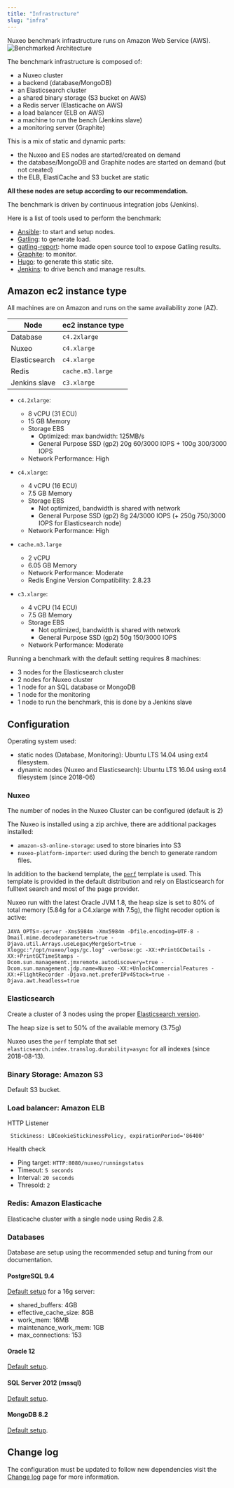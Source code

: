 ```yaml
---
title: "Infrastructure"
slug: "infra"
---
```


Nuxeo benchmark infrastructure runs on Amazon Web Service (AWS).
![Benchmarked Architecture](/images/architecture.png "Architecture deployed for the benchmark")

The benchmark infrastructure is composed of:

- a Nuxeo cluster
- a backend (database/MongoDB)
- an Elasticsearch cluster
- a shared binary storage (S3 bucket on AWS)
- a Redis server (Elasticache on AWS)
- a load balancer (ELB on AWS)
- a machine to run the bench (Jenkins slave)
- a monitoring server (Graphite)

This is a mix of static and dynamic parts:

- the Nuxeo and ES nodes are started/created on demand
- the database/MongoDB and Graphite nodes are started on demand (but not created)
- the ELB, ElastiCache and S3 bucket are static

**All these nodes are setup according to our recommendation.**

The benchmark is driven by continuous integration jobs (Jenkins).

Here is a list of tools used to perform the benchmark:

- [Ansible](https://www.ansible.com/): to start and setup nodes.
- [Gatling](http://gatling.io/): to generate load.
- [gatling-report](https://github.com/nuxeo/gatling-report): home made open source tool to expose Gatling results.
- [Graphite](http://graphite.wikidot.com/): to monitor.
- [Hugo](http://gohugo.io/): to generate this static site.
- [Jenkins](https://jenkins.io/): to drive bench and manage results.

## Amazon ec2 instance type

All machines are on Amazon and runs on the same availability zone (AZ).

| Node | ec2 instance type |
|-|-|
|Database|`c4.2xlarge`|
|Nuxeo| `c4.xlarge`|
|Elasticsearch| `c4.xlarge` |
|Redis|`cache.m3.large`|
|Jenkins slave|`c3.xlarge`|


- `c4.2xlarge`:
    - 8 vCPU (31 ECU)
    - 15 GB Memory
    - Storage EBS
        - Optimized: max bandwidth: 125MB/s
        - General Purpose SSD (gp2) 20g 60/3000 IOPS + 100g 300/3000 IOPS
    - Network Performance: High

- `c4.xlarge`:
    - 4 vCPU (16 ECU)
    - 7.5 GB Memory
    - Storage EBS
        - Not optimized, bandwidth is shared with network
        - General Purpose SSD (gp2) 8g 24/3000 IOPS (+ 250g 750/3000 IOPS for Elasticsearch node)
    - Network Performance: High

- `cache.m3.large`
    - 2 vCPU
    - 6.05 GB Memory
    - Network Performance: Moderate
    - Redis Engine Version Compatibility: 2.8.23

- `c3.xlarge`:
    - 4 vCPU (14 ECU)
    - 7.5 GB Memory
    - Storage EBS
        - Not optimized, bandwidth is shared with network
        - General Purpose SSD (gp2) 50g 150/3000 IOPS
    - Network Performance: Moderate

Running a benchmark with the default setting requires 8 machines:

- 3 nodes for the Elasticsearch cluster
- 2 nodes for Nuxeo cluster
- 1 node for an SQL database or MongoDB
- 1 node for the monitoring
- 1 node to run the benchmark, this is done by a Jenkins slave

## Configuration

Operating system used:
- static nodes (Database, Monitoring): Ubuntu LTS 14.04 using ext4 filesystem.
- dynamic nodes (Nuxeo and Elasticsearch): Ubuntu LTS 16.04 using ext4 filesystem (since 2018-06)

### Nuxeo

The number of nodes in the Nuxeo Cluster can be configured (default is 2)

The Nuxeo is installed using a zip archive, there are additional packages installed:

 - `amazon-s3-online-storage`: used to store binaries into S3
 - `nuxeo-platform-importer`: used during the bench to generate random files.

[1]: https://github.com/nuxeo/nuxeo/tree/master/nuxeo-distribution/nuxeo-distribution-resources/src/main/resources/templates-tomcat/perf
In addition to the backend template, the [`perf`][1] template is used.
This template is provided in the default distribution and rely on Elasticsearch for fulltext search and most of the
page provider.

Nuxeo run with the latest Oracle JVM 1.8, the heap size is set to 80% of total memory (5.84g for a C4.xlarge with 7.5g),
the flight recoder option is active:

<div class="table-overflow">
<code>JAVA_OPTS</code>=<code>-server -Xms5984m -Xmx5984m -Dfile.encoding=UTF-8 -Dmail.mime.decodeparameters=true -Djava.util.Arrays.useLegacyMergeSort=true -Xloggc:"/opt/nuxeo/logs/gc.log" -verbose:gc -XX:+PrintGCDetails -XX:+PrintGCTimeStamps -Dcom.sun.management.jmxremote.autodiscovery=true -Dcom.sun.management.jdp.name=Nuxeo -XX:+UnlockCommercialFeatures -XX:+FlightRecorder -Djava.net.preferIPv4Stack=true -Djava.awt.headless=true</code>
</div>

### Elasticsearch

Create a cluster of 3 nodes using the proper [Elasticsearch version](https://doc.nuxeo.com/nxdoc/compatibility-matrix/#elasticsearch).

The heap size is set to 50% of the available memory (3.75g)

Nuxeo uses the `perf` template that set
`elasticsearch.index.translog.durability=async` for all indexes (since
2018-08-13).

### Binary Storage: Amazon S3

Default S3 bucket.

### Load balancer: Amazon ELB

  HTTP Listener

     Stickiness: LBCookieStickinessPolicy, expirationPeriod='86400'

  Health check

  - Ping target: `HTTP:8080/nuxeo/runningstatus`
  - Timeout: `5 seconds`
  - Interval: `20 seconds`
  - Thresold: `2`


### Redis: Amazon Elasticache

Elasticache cluster with a single node using Redis 2.8.

### Databases

Database are setup using the recommended setup and tuning from our documentation.

#### PostgreSQL 9.4

[Default setup](https://doc.nuxeo.com/x/fwQz) for a 16g server:

 - shared_buffers: 4GB
 - effective_cache_size: 8GB
 - work_mem: 16MB
 - maintenance_work_mem: 1GB
 - max_connections: 153


#### Oracle 12

[Default setup](https://doc.nuxeo.com/x/ywE7).

#### SQL Server 2012 (mssql)

[Default setup](https://doc.nuxeo.com/x/EgI7).

#### MongoDB 8.2

[Default setup](https://doc.nuxeo.com/x/yAEuAQ).

## Change log

The configuration must be updated to follow new dependencies visit the [Change log](../changes) page for more information.

